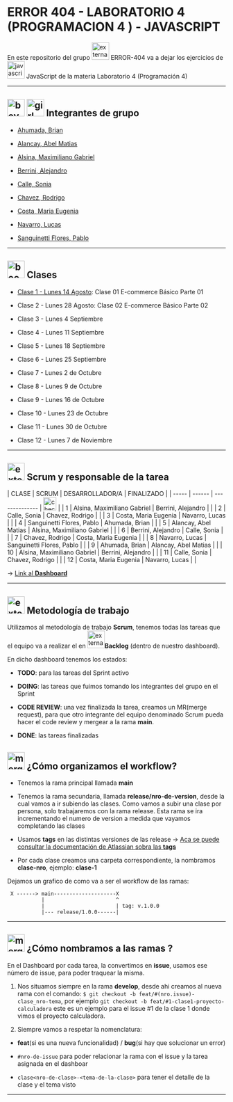 # ERROR 404 - LABORATORIO 4 (PROGRAMACION 4 ) - JAVASCRIPT

En este repositorio del grupo  <img width="40" height="40" src="https://img.icons8.com/external-flaticons-lineal-color-flat-icons/40/external-error-404-computer-science-flaticons-lineal-color-flat-icons.png" alt="external-error-404-computer-science-flaticons-lineal-color-flat-icons"/> ERROR-404 va a dejar los ejercicios de <img width="40" height="40" src="https://img.icons8.com/color/40/javascript--v1.png" alt="javascript--v1"/> JavaScript de la materia Laboratorio 4 (Programación 4)

---

## <img width="40" height="40" src="https://img.icons8.com/doodle/40/boy.png" alt="boy"/> <img width="40" height="40" src="https://img.icons8.com/doodle/40/girl.png" alt="girl"/> Integrantes de grupo

- [Ahumada, Brian](https://github.com/brianahumada)                        

- [Alancay, Abel Matias](https://github.com/matias9486)                

- [Alsina, Maximiliano Gabriel](https://github.com/MalsinaG)   

- [Berrini, Alejandro](https://github.com/AlejandroEB89)                 

- [Calle, Sonia](https://github.com/SoCalle) 

- [Chavez, Rodrigo](https://github.com/RodrigoChavez1986)                       

- [Costa, Maria Eugenia](https://github.com/eugenia1984)              

- [Navarro, Lucas](https://github.com/LucasNavarro01)                                            

- [Sanguinetti Flores, Pablo](https://github.com/Pablo1653)

---

## <img width="40" height="40" src="https://img.icons8.com/color/40/book.png" alt="book"/>  Clases

- [Clase 1 - Lunes 14 Agosto](https://github.com/CodeSystem2022/ERROR404-LABORATORIO4-PROGRAMACION4-JAVASCRIPT/tree/main/ecomerce2022/client): Clase 01 E-commerce Básico Parte 01

- Clase 2 - Lunes 28 Agosto: Clase 02 E-commerce Básico Parte 02

- Clase 3 - Lunes 4 Septiembre

- Clase 4 - Lunes 11 Septiembre

- Clase 5 - Lunes 18 Septiembre

- Clase 6 - Lunes 25 Septiembre

- Clase 7 - Lunes 2 de Octubre

- Clase 8 - Lunes 9 de Octubre 

- Clase 9 - Lunes 16 de Octubre 

- Clase 10 - Lunes 23 de Octubre 
 
- Clase 11 - Lunes 30 de Octubre 

- Clase 12 - Lunes 7 de Noviembre

---

## <img width="40" height="40" src="https://img.icons8.com/external-flaticons-lineal-color-flat-icons/40/external-scrum-ux-and-ui-icons-flaticons-lineal-color-flat-icons.png" alt="external-scrum-ux-and-ui-icons-flaticons-lineal-color-flat-icons"/> Scrum y responsable de la tarea

| CLASE | SCRUM | DESARROLLADOR/A | FINALIZADO |
| ----- | ------ | -------------- | <img width="30" height="30" src="https://img.icons8.com/flat-round/30/checkmark.png" alt="checkmark"/> |
| 1 | Alsina, Maximiliano Gabriel | Berrini, Alejandro | |
| 2 | Calle, Sonia | Chavez, Rodrigo | |
| 3 | Costa, Maria Eugenia | Navarro, Lucas | |
| 4 | Sanguinetti Flores, Pablo | Ahumada, Brian | |
| 5 | Alancay, Abel Matias | Alsina, Maximiliano Gabriel | |
| 6 | Berrini, Alejandro | Calle, Sonia | |
| 7 | Chavez, Rodrigo | Costa, Maria Eugenia | |
| 8 | Navarro, Lucas |  Sanguinetti Flores, Pablo | |
| 9 | Ahumada, Brian | Alancay, Abel Matias | |
| 10 | Alsina, Maximiliano Gabriel | Berrini, Alejandro | |
| 11 | Calle, Sonia | Chavez, Rodrigo | |
| 12 | Costa, Maria Eugenia | Navarro, Lucas | |

-> [Link al **Dashboard**](https://github.com/orgs/CodeSystem2022/projects/1146)

---

## <img width="40" height="40" src="https://img.icons8.com/external-flaticons-lineal-color-flat-icons/40/external-scrum-ux-and-ui-icons-flaticons-lineal-color-flat-icons.png" alt="external-scrum-ux-and-ui-icons-flaticons-lineal-color-flat-icons"/>  Metodología de trabajo

Utilizamos al metodología de trabajo **Scrum**, tenemos todas las tareas que el equipo va a realizar el en <img width="40" height="40" src="https://img.icons8.com/external-flaticons-flat-flat-icons/40/external-scrum-agile-flaticons-flat-flat-icons-7.png" alt="external-scrum-agile-flaticons-flat-flat-icons-7"/>**Backlog** (dentro de nuestro dashboard).

En dicho dashboard tenemos los estados: 

- **TODO**: para las tareas del Sprint activo

- **DOING**: las tareas que fuimos tomando los integrantes del grupo en el Sprint

- **CODE REVIEW**: una vez finalizada la tarea, creamos un MR(merge request), para que otro integrante del equipo denominado Scrum pueda hacer el code review y mergear a la rama **main**.

- **DONE**: las tareas finalizadas

## <img width="40" height="40" src="https://img.icons8.com/office/40/merge-git.png" alt="merge-git"/> ¿Cómo organizamos el workflow?

- Tenemos la rama principal llamada **main**

- Tenemos la rama secundaria, llamada **release/nro-de-version**, desde la cual vamos a ir subiendo las clases. Como vamos a subir una clase por persona, solo trabajaremos con la rama release. Esta rama se ira incrementando el numero de version a medida que vayamos completando las clases

- Usamos **tags** en las distintas versiones de las release -> [Aca se puede consultar la documentación de Atlassian sobra las **tags**](https://www.atlassian.com/es/git/tutorials/inspecting-a-repository/git-tag)

- Por cada clase creamos una carpeta correspondiente, la nombramos **clase-nro**, ejemplo: **clase-1**


Dejamos un grafico de como va a ser el workflow de las ramas:

```
 X ------> main--------------------X
           |                       ^
           |                       | tag: v.1.0.0
           |--- release/1.0.0------|
```

---
 
## <img width="40" height="40" src="https://img.icons8.com/pulsar-color/40/merge-git.png" alt="merge-git"/> ¿Cómo nombramos a las ramas ?

En el Dashboard por cada tarea, la convertimos en **issue**, usamos ese número de issue, para poder traquear la misma.

1. Nos situamos siempre en la rama **develop**, desde ahi creamos al nueva rama con el comando: `$ git checkout -b feat/#(nro.issue)-clase_nro-tema`, por ejemplo `git checkout -b feat/#1-clase1-proyecto-calculadora` este es un ejemplo para el issue #1 de la clase 1 donde vimos el proyecto calculadora.

2. Siempre vamos a respetar la nomenclatura:

- **feat**(si es una nueva funcionalidad) / **bug**(si hay que solucionar un error)

- `#nro-de-issue` para poder relacionar la rama con el issue y la tarea asignada en el dashboar

- `clase<nro-de-clase>-<tema-de-la-clase>` para tener el detalle de la clase y el tema visto

---

